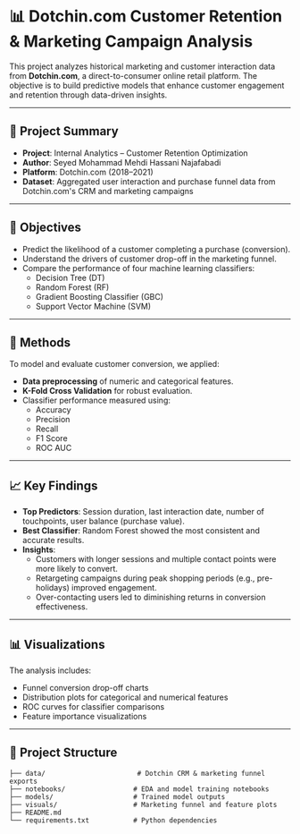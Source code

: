 # 📊 Dotchin.com Customer Retention & Marketing Campaign Analysis

This project analyzes historical marketing and customer interaction data from **Dotchin.com**, a direct-to-consumer online retail platform. The objective is to build predictive models that enhance customer engagement and retention through data-driven insights.

---

## 📌 Project Summary

- **Project**: Internal Analytics – Customer Retention Optimization  
- **Author**: Seyed Mohammad Mehdi Hassani Najafabadi  
- **Platform**: Dotchin.com (2018–2021)  
- **Dataset**: Aggregated user interaction and purchase funnel data from Dotchin.com's CRM and marketing campaigns

---

## 🧠 Objectives

- Predict the likelihood of a customer completing a purchase (conversion).
- Understand the drivers of customer drop-off in the marketing funnel.
- Compare the performance of four machine learning classifiers:
  - Decision Tree (DT)
  - Random Forest (RF)
  - Gradient Boosting Classifier (GBC)
  - Support Vector Machine (SVM)

---

## 🧪 Methods

To model and evaluate customer conversion, we applied:
- **Data preprocessing** of numeric and categorical features.
- **K-Fold Cross Validation** for robust evaluation.
- Classifier performance measured using:
  - Accuracy
  - Precision
  - Recall
  - F1 Score
  - ROC AUC

---

## 📈 Key Findings

- **Top Predictors**: Session duration, last interaction date, number of touchpoints, user balance (purchase value).
- **Best Classifier**: Random Forest showed the most consistent and accurate results.
- **Insights**:
  - Customers with longer sessions and multiple contact points were more likely to convert.
  - Retargeting campaigns during peak shopping periods (e.g., pre-holidays) improved engagement.
  - Over-contacting users led to diminishing returns in conversion effectiveness.

---

## 📊 Visualizations

The analysis includes:
- Funnel conversion drop-off charts
- Distribution plots for categorical and numerical features
- ROC curves for classifier comparisons
- Feature importance visualizations

---

## 📁 Project Structure

```text
├── data/                       # Dotchin CRM & marketing funnel exports
├── notebooks/                 # EDA and model training notebooks
├── models/                    # Trained model outputs
├── visuals/                   # Marketing funnel and feature plots
├── README.md
└── requirements.txt           # Python dependencies
